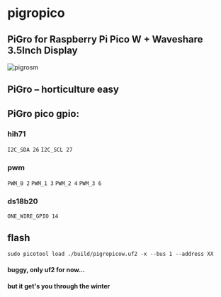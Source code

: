 # pigropico
## PiGro for Raspberry Pi Pico W + Waveshare 3.5Inch Display

![pigrosm](https://user-images.githubusercontent.com/26333559/196528851-25c66190-ff87-4bd0-a2b7-fbb32330b3c8.png)
## PiGro – horticulture easy

## PiGro pico gpio:

### hih71

`I2C_SDA 26`
`I2C_SCL 27`

### pwm

`PWM_0 2`
`PWM_1 3`
`PWM_2 4`
`PWM_3 6`



### ds18b20


`ONE_WIRE_GPIO 14`


## flash

`sudo picotool load ./build/pigropicow.uf2 -x --bus 1 --address XX`


#### buggy, only uf2 for now...

#### but it get's you through the winter
